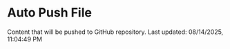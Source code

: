 # Auto Push File

Content that will be pushed to GitHub repository.
Last updated: 08/14/2025, 11:04:49 PM